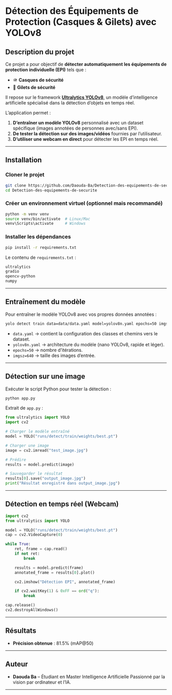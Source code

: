 # Détection des Équipements de Protection (Casques & Gilets) avec YOLOv8

## Description du projet
Ce projet a pour objectif de **détecter automatiquement les équipements de protection individuelle (EPI)** tels que :
- 🪖 **Casques de sécurité**
- 🦺 **Gilets de sécurité**

Il repose sur le framework **[Ultralytics YOLOv8](https://github.com/ultralytics/ultralytics)**, un modèle d’intelligence artificielle spécialisé dans la détection d’objets en temps réel.

L’application permet :
1. **D’entraîner un modèle YOLOv8** personnalisé avec un dataset spécifique (images annotées de personnes avec/sans EPI).
2. **De tester la détection sur des images/vidéos** fournies par l’utilisateur.
3. **D’utiliser une webcam en direct** pour détecter les EPI en temps réel.

---


## Installation

### Cloner le projet

```bash
git clone https://github.com/Daouda-Ba/Detection-des-equipements-de-securite.git
cd Detection-des-equipements-de-securite
```

### Créer un environnement virtuel (optionnel mais recommandé)

```bash
python -m venv venv
source venv/bin/activate  # Linux/Mac
venv\Scripts\activate     # Windows
```

### Installer les dépendances

```bash
pip install -r requirements.txt
```

Le contenu de `requirements.txt` :

```txt
ultralytics
gradio
opencv-python
numpy
```

---

## Entraînement du modèle

Pour entraîner le modèle YOLOv8 avec vos propres données annotées :

```bash
yolo detect train data=data/data.yaml model=yolov8n.yaml epochs=50 imgsz=640
```

* `data.yaml` → contient la configuration des classes et chemins vers le dataset.
* `yolov8n.yaml` → architecture du modèle (nano YOLOv8, rapide et léger).
* `epochs=50` → nombre d’itérations.
* `imgsz=640` → taille des images d’entrée.

---

## Détection sur une image

Exécuter le script Python pour tester la détection :

```bash
python app.py
```

Extrait de `app.py` :

```python
from ultralytics import YOLO
import cv2

# Charger le modèle entraîné
model = YOLO("runs/detect/train/weights/best.pt")

# Charger une image
image = cv2.imread("test_image.jpg")

# Prédire
results = model.predict(image)

# Sauvegarder le résultat
results[0].save("output_image.jpg")
print("Résultat enregistré dans output_image.jpg")
```

---

## Détection en temps réel (Webcam)

```python
import cv2
from ultralytics import YOLO

model = YOLO("runs/detect/train/weights/best.pt")
cap = cv2.VideoCapture(0) 

while True:
    ret, frame = cap.read()
    if not ret:
        break

    results = model.predict(frame)
    annotated_frame = results[0].plot()

    cv2.imshow("Détection EPI", annotated_frame)

    if cv2.waitKey(1) & 0xFF == ord("q"):
        break

cap.release()
cv2.destroyAllWindows()
```

---

## Résultats

* **Précision obtenue** : 81.5% (mAP\@50)

---

## Auteur

* **Daouda Ba** – Étudiant en Master Intelligence Artificielle
  Passionné par la vision par ordinateur et l’IA.

---
